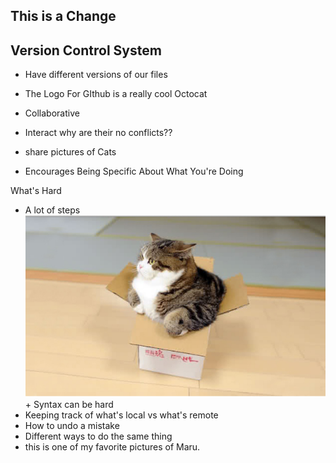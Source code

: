 ## This is a Change

## Version Control System
  + Have different versions of our files
  + The Logo For GIthub is a really cool Octocat
  + Collaborative
  + Interact why are their no conflicts??
  + share pictures of Cats

+ Encourages Being Specific About What You're Doing

What's Hard
+ A lot of steps
![](img/maru.png) + Syntax can be hard
+ Keeping track of what's local vs what's remote
+ How to undo a mistake
+ Different ways to do the same thing
+ this is one of my favorite pictures of Maru. 
